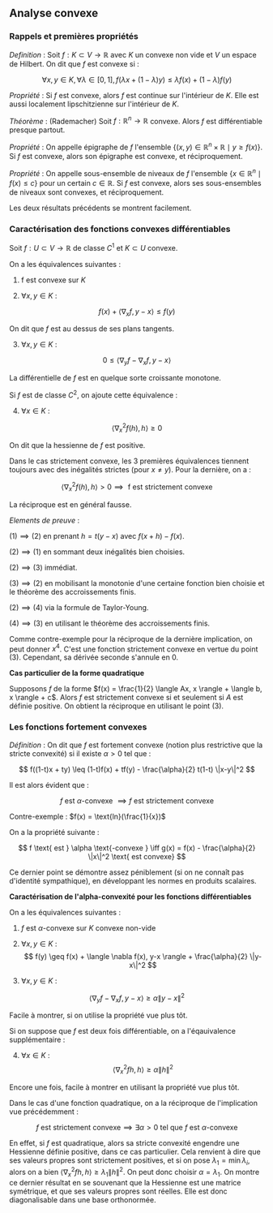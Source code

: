 ## Analyse convexe


### Rappels et premières propriétés 


_Definition_ : Soit $f : K \subset V \to \mathbb{R}$ avec $K$ un convexe non vide et $V$ un espace de Hilbert. On dit que $f$ est convexe si :

$$
\forall x, y \in K, \forall \lambda \in [0, 1], f(\lambda x + (1 - \lambda) y) \leq \lambda f(x) + (1 - \lambda) f(y)
$$

_Propriété_ : Si $f$ est convexe, alors $f$ est continue sur l'intérieur de $K$. Elle est aussi localement lipschitzienne sur l'intérieur de $K$.

_Théorème_ : (Rademacher) Soit $f : \mathbb{R}^n \to \mathbb{R}$ convexe. Alors $f$ est différentiable presque partout.

_Propriété_ : On appelle épigraphe de $f$ l'ensemble $\{(x, y) \in \mathbb{R}^n \times \mathbb{R} \mid y \geq f(x)\}$. Si $f$ est convexe, alors son épigraphe est convexe, et réciproquement.

_Propriété_ : On appelle sous-ensemble de niveaux de $f$ l'ensemble $\{x \in \mathbb{R}^n \mid f(x) \leq c\}$ pour un certain $c \in \mathbb{R}$. Si $f$ est convexe, alors ses sous-ensembles de niveaux sont convexes, et réciproquement.

Les deux résultats précédents se montrent facilement.

### Caractérisation des fonctions convexes différentiables

Soit $f:U\subset V \to \mathbb{R}$ de classe $C^1$ et $K \subset U$ convexe.

On a les équivalences suivantes :

1) f est convexe sur $K$

2) $\forall x,y \in K$ :

$$
f(x) + \langle \nabla _x f, y-x \rangle \leq f(y)
$$

On dit que $f$ est au dessus de ses plans tangents.

3) $\forall x,y \in K$ :

$$
0 \leq \langle \nabla_y f - \nabla_x f , y-x \rangle 
$$

La différentielle de $f$ est en quelque sorte croissante monotone.

Si $f$ est de classe $C^2$, on ajoute cette équivalence :

4) $\forall x \in K$ :

$$
\langle \nabla_x ^2 f (h) , h \rangle \geq 0
$$

On dit que la hessienne de $f$ est positive.

Dans le cas strictement convexe, les 3 premières équivalences tiennent toujours avec des inégalités strictes (pour $x \neq y$). Pour la dernière, on a :

$$
\langle \nabla_x ^2 f (h) , h \rangle > 0 \implies \text{ f est strictement convexe}
$$

La réciproque est en général fausse.


*Elements de preuve* :

$(1) \implies (2)$ en prenant $h = t(y-x)$ avec $f(x + h) - f(x)$.

$(2) \implies (1)$ en sommant deux inégalités bien choisies.

$(2) \implies (3)$ immédiat.

$(3) \implies (2)$ en mobilisant la monotonie d'une certaine fonction bien choisie et le théorème des accroissements finis.

$(2) \implies (4)$ via la formule de Taylor-Young.

$(4) \implies (3)$ en utilisant le théorème des accroissements finis.

Comme contre-exemple pour la réciproque de la dernière implication, on peut donner $x^4$. C'est une fonction strictement convexe en vertue du point $(3)$. Cependant, sa dérivée seconde s'annule en $0$.


**Cas particulier de la forme quadratique**

Supposons $f$ de la forme $f(x) = \frac{1}{2} \langle Ax, x \rangle + \langle b, x \rangle + c$.
Alors $f$ est strictement convexe si et seulement si $A$ est définie positive. On obtient la réciproque en utilisant le point $(3)$.

### Les fonctions fortement convexes

_Définition_ : On dit que $f$ est fortement convexe (notion plus restrictive que la stricte convexité) si il existe $\alpha > 0$ tel que :

$$
f((1-t)x + ty) \leq (1-t)f(x) + tf(y) - \frac{\alpha}{2} t(1-t) \|x-y\|^2
$$

Il est alors évident que :

$$
f \text{ est } \alpha \text{-convexe } \implies f \text{ est strictement convexe}
$$

Contre-exemple : $f(x) = \text{ln}(\frac{1}{x})$

On a la propriété suivante :

$$
f \text{ est } \alpha \text{-convexe } \iff g(x) = f(x) - \frac{\alpha}{2} \|x\|^2 \text{ est convexe}
$$

Ce dernier point se démontre assez péniblement (si on ne connaît pas d'identité sympathique), en développant les normes en produits scalaires.

**Caractérisation de l'alpha-convexité pour les fonctions différentiables**

On a les équivalences suivantes :

1) $f$ est $\alpha$-convexe sur $K$ convexe non-vide

2) $\forall x,y \in K$ :
$$
f(y) \geq f(x) + \langle \nabla f(x), y-x \rangle + \frac{\alpha}{2} \|y-x\|^2
$$
3) $\forall x,y \in K$ :

$$
\langle \nabla_y f- \nabla_x f , y - x \rangle \geq \alpha \|y-x\|^2
$$

Facile à montrer, si on utilise la propriété vue plus tôt.

Si on suppose que $f$ est deux fois différentiable, on a l'éqauivalence supplémentaire :

4) $\forall x \in K$ :
$$
\langle \nabla_x^2 f h, h \rangle \geq \alpha \|h\|^2
$$

Encore une fois, facile à montrer en utilisant la propriété vue plus tôt.

Dans le cas d'une fonction quadratique, on a la réciproque de l'implication vue précédemment :

$$
f \text{ est strictement convexe} \implies \exists \alpha > 0 \text{ tel que } f \text{ est } \alpha \text{-convexe}
$$

En effet, si $f$ est quadratique, alors sa stricte convexité engendre une Hessienne définie positive, dans ce cas particulier. Cela renvient à dire que ses valeurs propres sont strictement positives, et si on pose $\lambda_1 = \min \lambda_i$, alors on a bien $\langle \nabla_x^2 f h, h \rangle \geq \lambda_1 \|h\|^2$. On peut donc choisir $\alpha = \lambda_1$. On montre ce dernier résultat en se souvenant que la Hessienne est une matrice symétrique, et que ses valeurs propres sont réelles. Elle est donc diagonalisable dans une base orthonormée.
